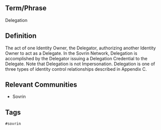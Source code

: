 ## Term/Phrase
Delegation

## Definition
The act of one Identity Owner, the Delegator, authorizing another Identity Owner to act as a Delegate. In the Sovrin Network, Delegation is accomplished by the Delegator issuing a Delegation Credential to the Delegate. Note that Delegation is not Impersonation. Delegation is one of three types of identity control relationships described in Appendix C.

## Relevant Communities
* Sovrin

## Tags
```
#sovrin
```
